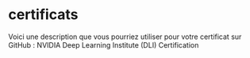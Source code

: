 # certificats
 Voici une description que vous pourriez utiliser pour votre certificat sur GitHub :  NVIDIA Deep Learning Institute (DLI) Certification
